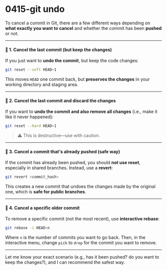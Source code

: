 # 0415-git undo

To cancel a commit in Git, there are a few different ways depending on **what exactly you want to cancel** and whether the commit has been **pushed** or not.

***

#### 🔹 1. **Cancel the last commit (but keep the changes)**

If you just want to **undo the commit**, but keep the code changes:

```bash
git reset --soft HEAD~1
```

This moves `HEAD` one commit back, but **preserves the changes** in your working directory and staging area.

***

#### 🔹 2. **Cancel the last commit and discard the changes**

If you want to **undo the commit and also remove all changes** (i.e., make it like it never happened):

```bash
git reset --hard HEAD~1
```

> ⚠️ This is destructive—use with caution.

***

#### 🔹 3. **Cancel a commit that's already pushed (safe way)**

If the commit has already been pushed, you should **not use reset**, especially in shared branches. Instead, use a **revert**:

```bash
git revert <commit_hash>
```

This creates a new commit that undoes the changes made by the original one, which is **safe for public branches**.

***

#### 🔹 4. **Cancel a specific older commit**

To remove a specific commit (not the most recent), use **interactive rebase**:

```bash
git rebase -i HEAD~n
```

Where `n` is the number of commits you want to go back. Then, in the interactive menu, change `pick` to `drop` for the commit you want to remove.

***

Let me know your exact scenario (e.g., has it been pushed? do you want to keep the changes?), and I can recommend the safest way.
